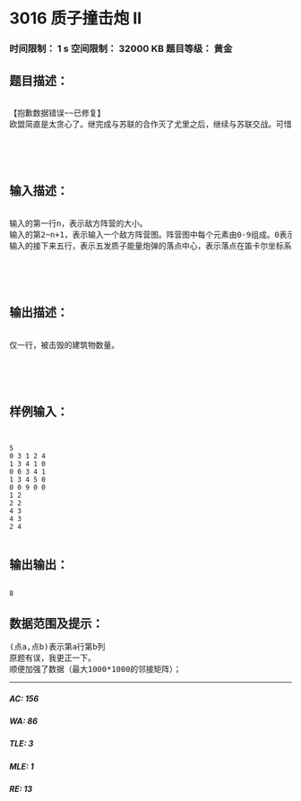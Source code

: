 # 3016 质子撞击炮 II   
### 时间限制： 1 s     空间限制： 32000 KB     题目等级： 黄金  
## 题目描述：  

<pre>

【抱歉数据错误~~已修复】
欧盟简直是太贪心了。继完成与苏联的合作灭了尤里之后，继续与苏联交战。可惜的是，在这期间，传说中的小日本（旭日帝国·升阳帝国）居然强大起来了。盟军重新与苏联合作，准备歼灭日本。在小爱（爱因斯坦）之后，不少盟军的杰出科学家合作发明了闪电风暴二代：质子撞击炮。它的好处就是冷却时间短，威力大。每当一次攻击过后，五发质子能量炮弹一齐落在敌人基地里，造成毁灭性的打击。缺点就是，炮弹先打到外太空再掉进敌人家中，飞的时间太长了。盟军老大迫不及待的想知道这次攻击能毁掉日本多少建筑物，请你编程帮忙算一下。数据详见输入描述。


 

</pre>
  
  
## 输入描述：  

<pre>

输入的第一行n，表示敌方阵营的大小。
输入的第2~n+1，表示输入一个敌方阵营图。阵营图中每个元素由0-9组成。0表示没有建筑物，其余数字表示当前建筑物的血量值。（默认每个建筑物占一个方格）。
输入的接下来五行，表示五发质子能量炮弹的落点中心，表示落点在笛卡尔坐标系的某个点上。质子能量炮弹对中心造成2点伤害，对以该点为九宫格中心的其他八个方格造成一点伤害。如果某个点的建筑物血量被轰击至0或更低，则称这个建筑物被击毁。


 

</pre>
  
  
## 输出描述：  

<pre>

仅一行，被击毁的建筑物数量。


 

</pre>
  
  
## 样例输入：  

<pre><code>

5
0 3 1 2 4
1 3 4 1 0
0 0 3 4 1
1 3 4 5 0
0 0 9 0 0
1 2
2 2
4 3
4 3
2 4

</code></pre>
  
  
## 输出输出：  

<pre><code>
8
</code></pre>
  
  
## 数据范围及提示：  

<pre>
(点a,点b)表示第a行第b列
原题有误，我更正一下。
顺便加强了数据（最大1000*1000的邻接矩阵）；
</pre>
  
  
***  

##### AC: 156  
##### WA: 86  
##### TLE: 3  
##### MLE: 1  
##### RE: 13  
